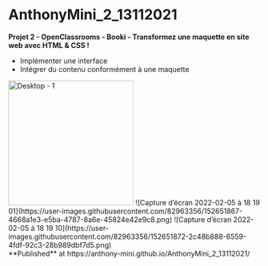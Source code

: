 # AnthonyMini_2_13112021
**Projet 2 - OpenClassrooms - Booki - Transformez une maquette en site web avec HTML & CSS !**

<ul>
    <li>Implémenter une interface</li>
    <li>Intégrer du contenu conformément à une maquette</li>
</ul>

<div>
 
<img width="250" height="auto" alt="Desktop - 1" src="https://user-images.githubusercontent.com/82963356/152651631-60d5ea99-7dd2-4224-b70b-94018a7ecb2a.png">
![Capture d’écran 2022-02-05 à 18 19 01](https://user-images.githubusercontent.com/82963356/152651867-4668a1e3-e5ba-4787-8a6e-45824e42e9c8.png)
![Capture d’écran 2022-02-05 à 18 19 10](https://user-images.githubusercontent.com/82963356/152651872-2c48b888-6559-4fdf-92c3-28b989dbf7d5.png)

</div>
 **Published** at https://anthony-mini.github.io/AnthonyMini_2_13112021/
